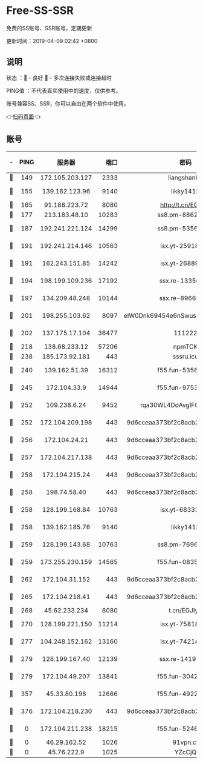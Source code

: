 # Free-SS-SSR

免费的SS账号、SSR账号，定期更新

更新时间：2019-04-09 02:42 +0800

## 说明

状态     ：🙂 - 良好 🙁 - 多次连接失败或连接超时

PING值   ：不代表真实使用中的速度，仅供参考。

账号兼容SS、SSR，你可以自由在两个软件中使用。

👉[扫码页面](https://liesauer.github.io/Free-SS-SSR/)👈

## 账号

|-|PING|服务器|端口|密码|加密方式|区域|
|:----:|:----:|:-----:|-----:|:----:|:----:|:----:|
|🙂|149|172.105.203.127|2333|liangshanbo|chacha20|JP|
|🙂|155|139.162.123.96|9140|likky1415|aes-256-cfb|JP|
|🙂|165|91.188.223.72|8080|http://t.cn/EGJIyrl|rc4-md5|RU|
|🙂|177|213.183.48.10|10283|ss8.pm-88628460|rc4-md5|RU|
|🙂|187|192.241.221.124|14299|ss8.pm-53565122|aes-256-cfb|US|
|🙂|191|192.241.214.146|10563|isx.yt-25918764|aes-256-cfb|US|
|🙂|191|162.243.151.85|14242|isx.yt-26889865|aes-256-cfb|US|
|🙂|194|198.199.109.236|17192|ssx.re-13356046|aes-256-cfb|US|
|🙂|197|134.209.48.248|10144|ssx.re-89665984|aes-256-cfb|US|
|🙂|201|198.255.103.62|8097|eIW0Dnk69454e6nSwuspv9DmS201tQ0D|aes-256-cfb|US|
|🙂|202|137.175.17.104|36477|111222|aes-256-cfb|CN|
|🙂|218|138.68.233.12|57206|npmTCK|rc4-md5|US|
|🙂|238|185.173.92.181|443|sssru.icu|rc4-md5|RU|
|🙂|240|139.162.51.39|16312|f55.fun-53567565|aes-256-cfb|SG|
|🙂|245|172.104.33.9|14944|f55.fun-97539524|aes-256-cfb|SG|
|🙂|252|109.238.6.24|9452|rqa30WL4DdAvgIFG6Fs3znzTa|aes-256-cfb|FR|
|🙂|252|172.104.209.198|443|9d6cceaa373bf2c8acb22e60b6a58be6|aes-256-cfb|US|
|🙂|256|172.104.24.21|443|9d6cceaa373bf2c8acb22e60b6a58be6|aes-256-cfb|US|
|🙂|257|172.104.217.138|443|9d6cceaa373bf2c8acb22e60b6a58be6|aes-256-cfb|US|
|🙂|258|172.104.215.24|443|9d6cceaa373bf2c8acb22e60b6a58be6|aes-256-cfb|US|
|🙂|258|198.74.58.40|443|9d6cceaa373bf2c8acb22e60b6a58be6|aes-256-cfb|US|
|🙂|258|128.199.168.84|10763|isx.yt-68331101|aes-256-cfb|SG|
|🙂|258|139.162.185.76|9140|likky1415|aes-256-cfb|DE|
|🙂|259|128.199.143.68|10763|ss8.pm-76962074|aes-256-cfb|SG|
|🙂|259|173.255.230.159|14565|f55.fun-08354460|aes-256-cfb|US|
|🙂|262|172.104.31.152|443|9d6cceaa373bf2c8acb22e60b6a58be6|aes-256-cfb|US|
|🙂|265|172.104.218.41|443|9d6cceaa373bf2c8acb22e60b6a58be6|aes-256-cfb|US|
|🙂|268|45.62.233.234|8080|t.cn/EGJIyrl|rc4-md5|CA|
|🙂|270|128.199.221.150|11214|isx.yt-75818921|aes-256-cfb|SG|
|🙂|277|104.248.152.162|13160|isx.yt-74214168|aes-256-cfb|SG|
|🙂|279|128.199.167.40|12139|ssx.re-14197752|aes-256-cfb|SG|
|🙂|279|172.104.49.207|13841|f55.fun-30420526|aes-256-cfb|SG|
|🙂|357|45.33.80.198|12666|f55.fun-49224409|aes-256-cfb|US|
|🙂|376|172.104.218.230|443|9d6cceaa373bf2c8acb22e60b6a58be6|aes-256-cfb|US|
|🙁|0|172.104.211.238|18215|f55.fun-52464374|aes-256-cfb|US|
|🙁|0|46.29.162.52|1026|91vpn.cf|rc4-md5|RU|
|🙁|0|45.76.222.9|1025|YZcCjQ|rc4-md5|JP|
